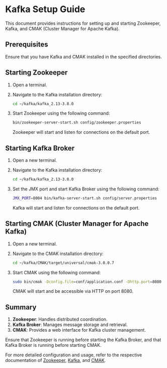 # Kafka Setup Guide

This document provides instructions for setting up and starting Zookeeper, Kafka, and CMAK (Cluster Manager for Apache Kafka).

## Prerequisites

Ensure that you have Kafka and CMAK installed in the specified directories.

## Starting Zookeeper

1. Open a terminal.
2. Navigate to the Kafka installation directory:

    ```bash
    cd ~/kafka/kafka_2.13-3.8.0
    ```

3. Start Zookeeper using the following command:

    ```bash
    bin/zookeeper-server-start.sh config/zookeeper.properties
    ```

   Zookeeper will start and listen for connections on the default port.

## Starting Kafka Broker

1. Open a new terminal.
2. Navigate to the Kafka installation directory:

    ```bash
    cd ~/kafka/kafka_2.13-3.8.0
    ```

3. Set the JMX port and start Kafka Broker using the following command:

    ```bash
    JMX_PORT=8004 bin/kafka-server-start.sh config/server.properties
    ```

   Kafka will start and listen for connections on the default port.

## Starting CMAK (Cluster Manager for Apache Kafka)

1. Open a new terminal.
2. Navigate to the CMAK installation directory:

    ```bash
    cd ~/kafka/CMAK/target/universal/cmak-3.0.0.7
    ```

3. Start CMAK using the following command:

    ```bash
    sudo bin/cmak -Dconfig.file=conf/application.conf -Dhttp.port=8080
    ```

   CMAK will start and be accessible via HTTP on port 8080.

## Summary

1. **Zookeeper**: Handles distributed coordination.
2. **Kafka Broker**: Manages message storage and retrieval.
3. **CMAK**: Provides a web interface for Kafka cluster management.

Ensure that Zookeeper is running before starting the Kafka Broker, and that Kafka Broker is running before starting CMAK.

For more detailed configuration and usage, refer to the respective documentation of [Zookeeper](https://zookeeper.apache.org/doc/current/), [Kafka](https://kafka.apache.org/documentation/), and [CMAK](https://github.com/yahoo/CMAK).

